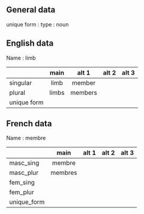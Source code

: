 ## General data

unique form :
type : noun

## English data

Name : limb

|             | main  |  alt 1  | alt 2 | alt 3 |
| :---------- | :---: | :-----: | :---: | ----- |
| singular    | limb  | member  |       |       |
| plural      | limbs | members |       |       |
| unique form |       |         |       |       |

## French data

Name : membre

|             |  main   | alt 1 | alt 2 | alt 3 |
| :---------- | :-----: | :---: | :---: | :---: |
| masc_sing   | membre  |       |       |       |
| masc_plur   | membres |       |       |       |
| fem_sing    |         |       |       |       |
| fem_plur    |         |       |       |       |
| unique_form |         |       |       |       |


